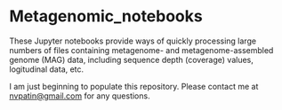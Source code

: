 # Metagenomic_notebooks

These Jupyter notebooks provide ways of quickly processing large numbers of files containing metagenome- and metagenome-assembled genome (MAG) data, including sequence depth (coverage) values, logitudinal data, etc. 

I am just beginning to populate this repository. Please contact me at nvpatin@gmail.com for any questions.
